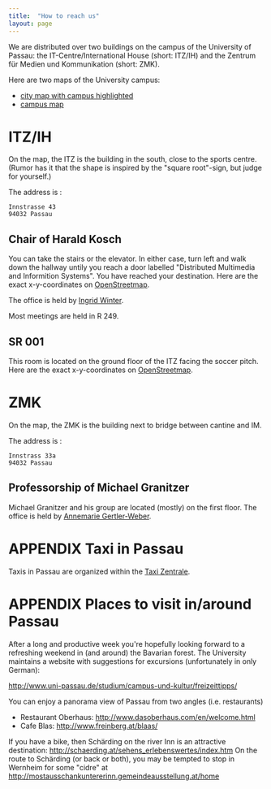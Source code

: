 ```yaml
---
title:  "How to reach us"
layout: page
---
```


We are distributed over two buildings on the campus of the University of
Passau: the IT-Centre/International House (short: ITZ/IH) and the
Zentrum für Medien und Kommunikation (short: ZMK).

Here are two maps of the University campus:

- [city map with campus highlighted](
http://www.dhd2014.uni-passau.de/fileadmin/dokumente/Lageplan/Stadtplan_Universitaet.pdf)
- [campus map](
http://www.uni-passau.de/fileadmin/dokumente/Lageplan/UNI-Lageplan_Info_mini.pdf)

# ITZ/IH

On the map, the ITZ is the building in the south, close to the sports
centre. (Rumor has it that the shape is inspired by the
"square root"-sign, but judge for yourself.)

The address is :

    Innstrasse 43
    94032 Passau

## Chair of Harald Kosch



You can take the stairs or the elevator. In either case, turn left and
walk down the hallway untily you reach a door labelled
"Distributed Multimedia and Informition Systems". You have
reached your destination. Here are the exact x-y-coordinates
on
[OpenStreetmap](https://www.openstreetmap.org/?mlat=48.56591&mlon=13.45063#map=19/48.56591/13.45063).

The office is held by [Ingrid
Winter](http://www.fim.uni-passau.de/en/distributed-information-systems/).

Most meetings are held in R 249.


## SR 001

This room is located on the ground floor of the ITZ facing
the soccer pitch. Here are the exact x-y-coordinates on
[OpenStreetmap](
https://www.openstreetmap.org/?mlat=48.56562&mlon=13.44964#map=19/48.56552/13.44952).

# ZMK

On the map, the ZMK is the building next to bridge between cantine and
IM.

The address is :

    Innstrass 33a
    94032 Passau


## Professorship of Michael Granitzer

Michael Granitzer and his group are located (mostly) on the first
floor. The office is held by [Annemarie Gertler-Weber](http://www.fim.uni-passau.de/medieninformatik).

# APPENDIX Taxi in Passau

Taxis in Passau are organized within the [Taxi
Zentrale](http://taxi-zentrale-passau.de/).

# APPENDIX Places to visit in/around Passau

After a long and productive week you're hopefully looking
forward to a refreshing weekend in (and around) the Bavarian
forest. The University maintains a website with suggestions
for excursions (unfortunately in only German):

http://www.uni-passau.de/studium/campus-und-kultur/freizeittipps/

You can enjoy a panorama view of Passau from two angles
(i.e. restaurants)
- Restaurant Oberhaus:
http://www.dasoberhaus.com/en/welcome.html
- Cafe Blas: http://www.freinberg.at/blaas/

If you have a bike, then Schärding on the river Inn is an
attractive destination:
http://schaerding.at/sehens_erlebenswertes/index.htm On the
route to Schärding (or back or both), you may be tempted to
stop in Wernheim for some "cidre" at
http://mostausschankuntererinn.gemeindeausstellung.at/home

